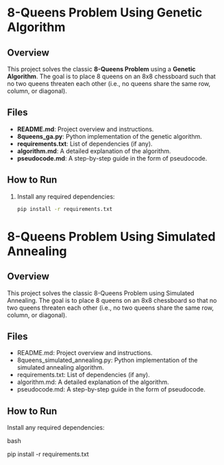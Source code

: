 # 8-Queens Problem Using Genetic Algorithm

## Overview
This project solves the classic **8-Queens Problem** using a **Genetic Algorithm**. The goal is to place 8 queens on an 8x8 chessboard such that no two queens threaten each other (i.e., no queens share the same row, column, or diagonal).

## Files
- **README.md**: Project overview and instructions.
- **8queens_ga.py**: Python implementation of the genetic algorithm.
- **requirements.txt**: List of dependencies (if any).
- **algorithm.md**: A detailed explanation of the algorithm.
- **pseudocode.md**: A step-by-step guide in the form of pseudocode.

## How to Run

1. Install any required dependencies:

   ```bash
   pip install -r requirements.txt

# 8-Queens Problem Using Simulated Annealing
## Overview
This project solves the classic 8-Queens Problem using Simulated Annealing. The goal is to place 8 queens on an 8x8 chessboard so that no two queens threaten each other (i.e., no two queens share the same row, column, or diagonal).

## Files
- README.md: Project overview and instructions.
- 8queens_simulated_annealing.py: Python implementation of the simulated annealing algorithm.
- requirements.txt: List of dependencies (if any).
- algorithm.md: A detailed explanation of the algorithm.
- pseudocode.md: A step-by-step guide in the form of pseudocode.
## How to Run
Install any required dependencies:

bash

pip install -r requirements.txt
